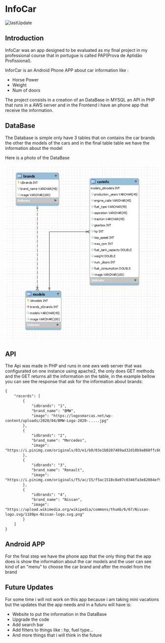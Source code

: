 # InfoCar 
![lastUpdate](https://img.shields.io/github/last-commit/X-Rafaelim/InfoCar)



## Introduction

InfoCar was an app designed to be evaluated as my final project in my professional course that in portugue is called PAP(Prova de Aptidão Profissional).

InforCar is an Android Phone APP about car information like :
* Horse Power
* Weight
* Num of doors

The project consists in a creation of an DataBase in MYSQL an API in PHP that runs in a AWS server and in the Frontend i have an phone app that receive the information.


## DataBase

The Database is simple only have 3 tables that on contains the car brands the other the models of the cars and in the final table table we have the information about the model

Here is a photo of the DataBase

![DataBase!](Tabela.PNG "DataBase InfoCar")


## API

The Api was made in PHP and runs in one aws web server that was configurated on one instance using apache2, the only does GET methods and the GET returns all the information on the table, in the example bellow you can see the response that ask for the information about brands:

```
{
    "records": [
        {
            "idbrands": "1",
            "brand_name": "BMW",
            "image": "https://logosmarcas.net/wp-content/uploads/2020/04/BMW-Logo-2020-.....jpg"
        },
        {
            "idbrands": "2",
            "brand_name": "Mercedes",
            "image": "https://i.pinimg.com/originals/03/e1/b0/03e1b0207489ad32d10b9a860ffc6623.png"
        },
        {
            "idbrands": "3",
            "brand_name": "Renault",
            "image": "https://i.pinimg.com/originals/f5/ac/15/f5ac1518c0a97c0346fa3e82084ef9c0.jpg"
        },
        {
            "idbrands": "4",
            "brand_name": "Nissan",
            "image": "https://upload.wikimedia.org/wikipedia/commons/thumb/6/67/Nissan-logo.svg/1189px-Nissan-logo.svg.png"
        }
    ]
}
```
## Android APP

For the final step we have the phone app that the only thing that the app does is show the information about the car models and the user can see kind of an "menu" to choose the car brand and after the model from the brand 

## Future Updates

For some time i will not work on this app because i am taking mini vacations but the updates that the app needs and in a futuru will have is:

* Website to put the information in the DataBase
* Upgrade the code
* Add search bar 
* Add filters to things like : hp, fuel type...
* And more things that i will think in the future

